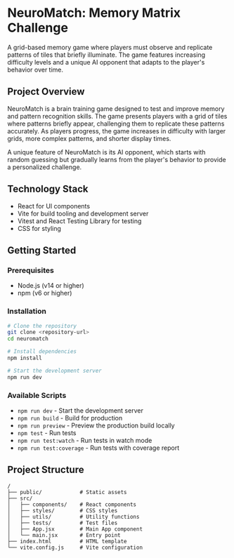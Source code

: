 # NeuroMatch: Memory Matrix Challenge

A grid-based memory game where players must observe and replicate patterns of tiles that briefly illuminate. The game features increasing difficulty levels and a unique AI opponent that adapts to the player's behavior over time.

## Project Overview

NeuroMatch is a brain training game designed to test and improve memory and pattern recognition skills. The game presents players with a grid of tiles where patterns briefly appear, challenging them to replicate these patterns accurately. As players progress, the game increases in difficulty with larger grids, more complex patterns, and shorter display times.

A unique feature of NeuroMatch is its AI opponent, which starts with random guessing but gradually learns from the player's behavior to provide a personalized challenge.

## Technology Stack

- React for UI components
- Vite for build tooling and development server
- Vitest and React Testing Library for testing
- CSS for styling

## Getting Started

### Prerequisites

- Node.js (v14 or higher)
- npm (v6 or higher)

### Installation

```bash
# Clone the repository
git clone <repository-url>
cd neuromatch

# Install dependencies
npm install

# Start the development server
npm run dev
```

### Available Scripts

- `npm run dev` - Start the development server
- `npm run build` - Build for production
- `npm run preview` - Preview the production build locally
- `npm test` - Run tests
- `npm run test:watch` - Run tests in watch mode
- `npm run test:coverage` - Run tests with coverage report

## Project Structure

```
/
├── public/            # Static assets
├── src/
│   ├── components/    # React components
│   ├── styles/        # CSS styles
│   ├── utils/         # Utility functions
│   ├── tests/         # Test files
│   ├── App.jsx        # Main App component
│   └── main.jsx       # Entry point
├── index.html         # HTML template
└── vite.config.js     # Vite configuration
```
